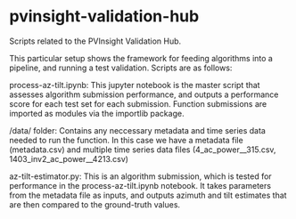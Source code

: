 # pvinsight-validation-hub
Scripts related to the PVInsight Validation Hub.

This particular setup shows the framework for feeding algorithms into a
pipeline, and running a test validation. Scripts are as follows:


process-az-tilt.ipynb: This jupyter notebook is the master script that
assesses algorithm submission performance, and outputs a performance score
for each test set for each submission. Function submissions are imported as
modules via the importlib package.

/data/ folder: Contains any neccessary metadata and time series data needed
to run the function. In this case we have a metadata file (metadata.csv)
and multiple time series data files (4_ac_power__315.csv,
1403_inv2_ac_power__4213.csv)

az-tilt-estimator.py: This is an algorithm submission, which is tested for
performance in the process-az-tilt.ipynb notebook. It takes parameters from the
metadata file as inputs, and outputs azimuth and tilt estimates that are
then compared to the ground-truth values.